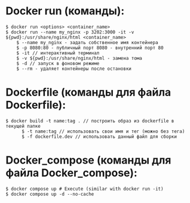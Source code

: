 # Docker run (команды):
    $ docker run <options> <container_name>
    $ docker run --name my_nginx -p 3202:3000 -it -v ${pwd}:/usr/share/nginx/html <container_name>
        $ --name my_nginx - задать собственное имя контейнера
        $ -p 8080:80 - публичный порт 8080 - внутренний порт 80
        $ -it // интерактивный терминал
        $ -v ${pwd}:/usr/share/nginx/html - замена тома
        $ -d // запуск в фоновом режиме
        $ --rm - удаляет контейнеры после остановки

# Dockerfile (команды для файла Dockerfile):
    $ docker build -t name:tag . // построить образ из dockerfile в текущей папке
          $ -t name:tag // использовать свои имя и тег (можно без тега)
          $ -f dockerfile.dev // использовать данный файл для сборки

# Docker_compose (команды для файла Docker_compose):
    $ docker compose up # Execute (similar with docker run -it)
    $ docker compose up -d --no-cache